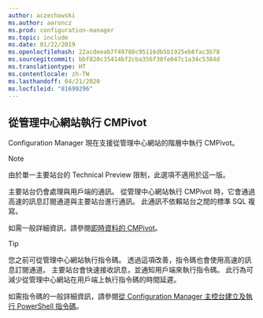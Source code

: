 ```yaml
---
author: aczechowski
ms.author: aaroncz
ms.prod: configuration-manager
ms.topic: include
ms.date: 01/22/2019
ms.openlocfilehash: 22acdeeab7f49788c95116db5b1925eb6fac3b78
ms.sourcegitcommit: bbf820c35414bf2cba356f30fe047c1a34c5384d
ms.translationtype: HT
ms.contentlocale: zh-TW
ms.lasthandoff: 04/21/2020
ms.locfileid: "81699296"
---
```

## <a name="run-cmpivot-from-the-central-administration-site"></a><a name="bkmk_cmpivot"></a> 從管理中心網站執行 CMPivot
<!--3610960-->

Configuration Manager 現在支援從管理中心網站的階層中執行 CMPivot。 

> [!Note]  
> 由於單一主要站台的 Technical Preview 限制，此選項不適用於這一版。  

主要站台仍會處理與用戶端的通訊。 從管理中心網站執行 CMPivot 時，它會通過高速的訊息訂閱通道與主要站台進行通訊。 此通訊不依賴站台之間的標準 SQL 複寫。 

如需一般詳細資訊，請參閱[即時資料的 CMPivot](../../../../servers/manage/cmpivot.md)。

> [!Tip]  
> 您之前可從管理中心網站執行指令碼。 透過這項改善，指令碼也會使用高速的訊息訂閱通道。 主要站台會快速接收訊息，並通知用戶端來執行指令碼。 此行為可減少從管理中心網站在用戶端上執行指令碼的時間延遲。  
> 
> 如需指令碼的一般詳細資訊，請參閱[從 Configuration Manager 主控台建立及執行 PowerShell 指令碼](../../../../../apps/deploy-use/create-deploy-scripts.md)。  

